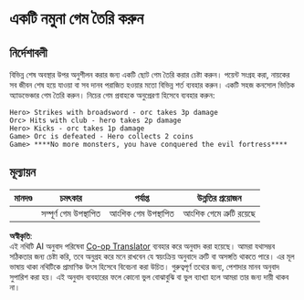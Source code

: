 <!--
CO_OP_TRANSLATOR_METADATA:
{
  "original_hash": "24201cf428c7edba1ccec2a78a0dd8f8",
  "translation_date": "2025-08-25T22:38:04+00:00",
  "source_file": "6-space-game/6-end-condition/assignment.md",
  "language_code": "bn"
}
-->
# একটি নমুনা গেম তৈরি করুন

## নির্দেশাবলী

বিভিন্ন শেষ অবস্থার উপর অনুশীলন করার জন্য একটি ছোট গেম তৈরি করার চেষ্টা করুন। পয়েন্ট সংগ্রহ করা, নায়কের সব জীবন শেষ হয়ে যাওয়া বা সব দানব পরাজিত হওয়ার মতো বিভিন্ন শর্ত ব্যবহার করুন। একটি সহজ কনসোল ভিত্তিক অ্যাডভেঞ্চার গেম তৈরি করুন। নিচের গেম প্রবাহকে অনুপ্রেরণা হিসেবে ব্যবহার করুন:

```
Hero> Strikes with broadsword - orc takes 3p damage
Orc> Hits with club - hero takes 2p damage
Hero> Kicks - orc takes 1p damage
Game> Orc is defeated - Hero collects 2 coins
Game> ****No more monsters, you have conquered the evil fortress****
```

## মূল্যায়ন

| মানদণ্ড   | চমৎকার                | পর্যাপ্ত                   | উন্নতির প্রয়োজন           |
| --------- | --------------------- | -------------------------- | -------------------------- |
|           | সম্পূর্ণ গেম উপস্থাপিত | আংশিক গেম উপস্থাপিত        | আংশিক গেমে ত্রুটি রয়েছে   |

**অস্বীকৃতি**:  
এই নথিটি AI অনুবাদ পরিষেবা [Co-op Translator](https://github.com/Azure/co-op-translator) ব্যবহার করে অনুবাদ করা হয়েছে। আমরা যথাসম্ভব সঠিকতার জন্য চেষ্টা করি, তবে অনুগ্রহ করে মনে রাখবেন যে স্বয়ংক্রিয় অনুবাদে ত্রুটি বা অসঙ্গতি থাকতে পারে। এর মূল ভাষায় থাকা নথিটিকে প্রামাণিক উৎস হিসেবে বিবেচনা করা উচিত। গুরুত্বপূর্ণ তথ্যের জন্য, পেশাদার মানব অনুবাদ সুপারিশ করা হয়। এই অনুবাদ ব্যবহারের ফলে কোনো ভুল বোঝাবুঝি বা ভুল ব্যাখ্যা হলে আমরা তার জন্য দায়ী থাকব না।